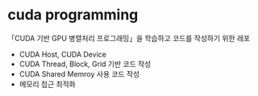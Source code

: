 # cuda programming

「CUDA 기반 GPU 병렬처리 프로그래밍」을 학습하고 코드를 작성하기 위한 레포

- CUDA Host, CUDA Device
- CUDA Thread, Block, Grid 기반 코드 작성
- CUDA Shared Memroy 사용 코드 작성
- 메모리 접근 최적화